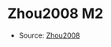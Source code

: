 <a name="material" />

# Zhou2008 M2
<script type="application/ld+json">
  {
    "@context": "https://schema.org/",
    "@type": "ChemicalSubstance",
    "http://purl.org/dc/terms/conformsTo":
      {
        "@type": "CreativeWork",
        "@id": "https://bioschemas.org/profiles/ChemicalSubstance/0.4-RELEASE/"
      },
    "@id": "https://egonw.github.io/nanowiki/nanowiki214.html#material",
    "name": "Zhou2008 M2",
    "sameAs": "http://127.0.0.1/mediawiki/index.php/Special:URIResolver/Zhou2008_M2"
  }
</script>


* Source: [Zhou2008](Zhou2008.md)
